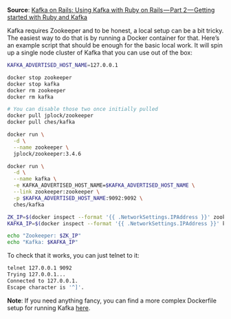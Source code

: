 **Source**: [Kafka on Rails: Using Kafka with Ruby on Rails — Part 2 — Getting started with Ruby and Kafka](https://medium.com/@maciejmensfeld/kafka-on-rails-using-kafka-with-ruby-on-rails-part-2-getting-started-with-ruby-and-kafka-44535c6edb26)

Kafka requires Zookeeper and to be honest, a local setup can be a bit tricky. The easiest way to do that is by running a Docker container for that. Here’s an example script that should be enough for the basic local work. It will spin up a single node cluster of Kafka that you can use out of the box:

```bash
KAFKA_ADVERTISED_HOST_NAME=127.0.0.1

docker stop zookeeper
docker stop kafka
docker rm zookeeper
docker rm kafka

# You can disable those two once initially pulled
docker pull jplock/zookeeper
docker pull ches/kafka

docker run \
  -d \
  --name zookeeper \
  jplock/zookeeper:3.4.6

docker run \
  -d \
  --name kafka \
  -e KAFKA_ADVERTISED_HOST_NAME=$KAFKA_ADVERTISED_HOST_NAME \
  --link zookeeper:zookeeper \
  -p $KAFKA_ADVERTISED_HOST_NAME:9092:9092 \
  ches/kafka

ZK_IP=$(docker inspect --format '{{ .NetworkSettings.IPAddress }}' zookeeper)
KAFKA_IP=$(docker inspect --format '{{ .NetworkSettings.IPAddress }}' kafka)

echo "Zookeeper: $ZK_IP"
echo "Kafka: $KAFKA_IP"
```

To check that it works, you can just telnet to it:

```bash
telnet 127.0.0.1 9092
Trying 127.0.0.1...
Connected to 127.0.0.1.
Escape character is '^]'.
```

**Note**: If you need anything fancy, you can find a more complex Dockerfile setup for running Kafka [here](https://github.com/wurstmeister/kafka-docker).